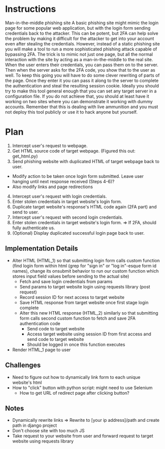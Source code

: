 # Instructions
Man-in-the-middle phishing site
A basic phishing site might mimic the login page for some popular web application, but with the login form sending credentials back to the attacker.  This can be potent, but 2FA can help solve the problem by making it difficult for the attacker to get into your account even after stealing the credentials.  However, instead of a static phishing site you will make a tool to run a more sophisticated phishing attack capable of bypassing 2FA.  The trick is to mimic not just one page, but all the normal interaction with the site by acting as a man-in-the-middle to the real site.  When the user enters their credentials, you can pass them on to the server.  Then when the server asks for the 2FA code, you show that to the user as well.  To keep this going you will have to do some clever rewriting of parts of the page.  Once they enter it you can pass it along to the server to complete the authentication and steal the resulting session cookie.  Ideally you should try to make this tool general enough that you can set any target server in a configuration file.  If you do not achieve that, you should at least have it working on two sites where you can demonstrate it working with dummy accounts.  Remember that this is dealing with live ammunition and you must not deploy this tool publicly or use it to hack anyone but yourself.

# Plan

1. Intercept user's request to webpage.
2. Get HTML source code of target webpage. (Figured this out: get_html.py)
3. Send phishing website with duplicated HTML of target webpage back to user.
  - Modify action to be taken once login form submitted. Leave user hanging until next response received (Steps 4-6)?
  - Also modify links and page redirections
4. Intercept user's request with login credentials. 
5. Enter stolen credentials in target website's login form.
6. Duplicate target website's response's HTML code again (2FA part) and send to user.
7. Intercept user's request with second login credentials.
8. Enter stolen credentials in target website's login form. => If 2FA, should fully authenticate us.
9. (Optional) Display duplicated successful login page back to user.


## Implementation Details

* Alter HTML (HTML_1) so that submitting login form calls custom function (find login form within html (grep for "sign in" or "log in"-esque form id names), change its onsubmit behavior to run our custom function which stores input field values before sending to the actual site)
   * Fetch and save login credentials from params
   * Send params to target website login using requests library (post request)
   * Record session ID for next access to target website
   * Save HTML response from target website once first stage login complete
   * Alter this new HTML response (HTML_2) similarly so that submitting form calls second custom function to fetch and save 2FA authentication code
     * Send code to target website
     * Access target website using session ID from first access and send code to target website
     * Should be logged in once this function executes
 * Render HTML_1 page to user


## Challenges

* Need to figure out how to dynamically link form to each unique website's html
* How to "click" button with python script: might need to use Selenium
  * How to get URL of redirect page after clicking button?

## Notes
* Dynamically rewrite links => Rewrite to [your ip address]/path and create path in django project
* Don't choose site with too much JS
* Take request to your website from user and forward request to target website using requests library
